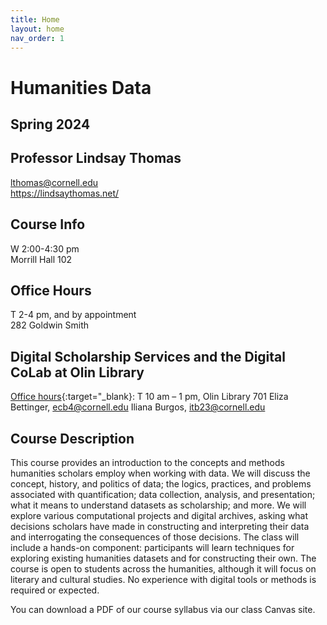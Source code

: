 ```yaml
---
title: Home
layout: home
nav_order: 1
---
```


# Humanities Data
## Spring 2024
## Professor Lindsay Thomas
<lthomas@cornell.edu><br>
<https://lindsaythomas.net/>

## Course Info
W 2:00-4:30 pm <br/>
Morrill Hall 102

## Office Hours
T 2-4 pm, and by appointment <br/>
282 Goldwin Smith

## Digital Scholarship Services and the Digital CoLab at Olin Library
[Office hours](https://www.library.cornell.edu/about/staff/central-departments/digital-scholarship/colab-programs/co-working/){:target="_blank}: T 10 am – 1 pm, Olin Library 701
Eliza Bettinger, <ecb4@cornell.edu> 
Iliana Burgos, <itb23@cornell.edu> 

## Course Description
This course provides an introduction to the concepts and methods humanities scholars employ when working with data. We will discuss the concept, history, and politics of data; the logics, practices, and problems associated with quantification; data collection, analysis, and presentation; what it means to understand datasets as scholarship; and more. We will explore various computational projects and digital archives, asking what decisions scholars have made in constructing and interpreting their data and interrogating the consequences of those decisions. The class will include a hands-on component: participants will learn techniques for exploring existing humanities datasets and for constructing their own. The course is open to students across the humanities, although it will focus on literary and cultural studies. No experience with digital tools or methods is required or expected.

You can download a PDF of our course syllabus via our class Canvas site.
